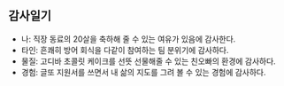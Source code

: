## 감사일기
- 나: 직장 동료의 20살을 축하해 줄 수 있는 여유가 있음에 감사한다.
- 타인: 흔쾌히 방어 회식을 다같이 참여하는 팀 분위기에 감사하다.
- 물질: 고디바 초콜릿 케이크를 선뜻 선물해줄 수 있는 친오빠의 환경에 감사하다.
- 경험: 글또 지원서를 쓰면서 내 삶의 지도를 그려 볼 수 있는 경험에 감사하다. 

